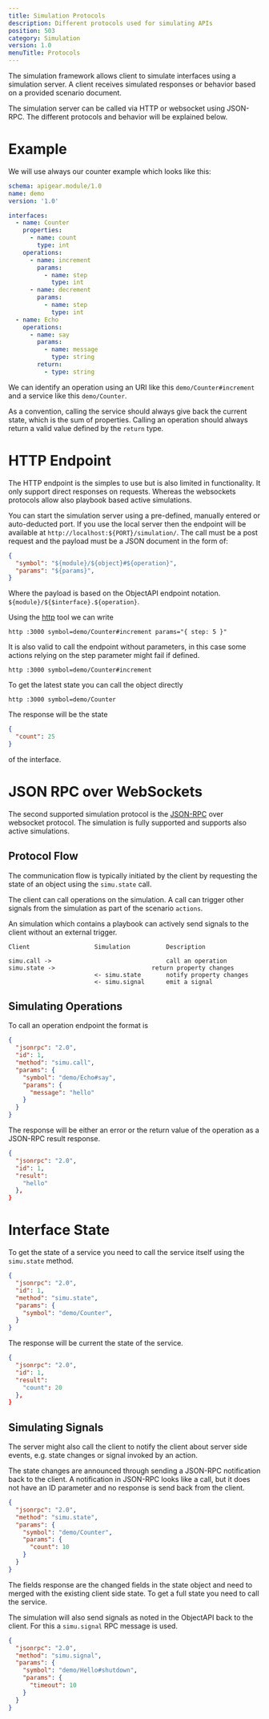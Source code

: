 ```yaml
---
title: Simulation Protocols
description: Different protocols used for simulating APIs
position: 503
category: Simulation
version: 1.0
menuTitle: Protocols
---
```


The simulation framework allows client to simulate interfaces using a simulation server. A client receives simulated responses or behavior based on a provided scenario document. 

The simulation server can be called via HTTP or websocket using JSON-RPC. The different protocols and behavior will be explained below.

# Example

We will use always our counter example which looks like this:

```yaml
schema: apigear.module/1.0
name: demo
version: '1.0'

interfaces:
  - name: Counter
    properties:
      - name: count
        type: int
    operations:
      - name: increment
        params:
          - name: step
            type: int
      - name: decrement
        params:
          - name: step
            type: int
  - name: Echo
    operations:
      - name: say
        params:
          - name: message
            type: string
        return:
          - type: string
```

We can identify an operation using an URI like this `demo/Counter#increment` and a service like this `demo/Counter`.

As a convention, calling the service should always give back the current state, which is the sum of properties. Calling an operation should always return a valid value defined by the `return` type.


# HTTP Endpoint

The HTTP endpoint is the simples to use but is also limited in functionality. It only support direct responses on requests. Whereas the websockets protocols allow also playbook based active simulations.

You can start the simulation server using a pre-defined, manually entered or auto-deducted port. If you use the local server then the endpoint will be available at `http://localhost:${PORT}/simulation/`. The call must be a post request and the payload must be a JSON document in the form of:

```json
{
  "symbol": "${module}/${object}#${operation}",
  "params": "${params}",
}
```

Where the payload is based on the ObjectAPI endpoint notation. `${module}/${$interface}.${operation}`.

Using the [http](https://httpie.io/) tool we can write

```shell
http :3000 symbol=demo/Counter#increment params="{ step: 5 }"
```

It is also valid to call the endpoint without parameters, in this case some actions relying on the step parameter might fail if defined.

```shell
http :3000 symbol=demo/Counter#increment
```

To get the latest state you can call the object directly

```shell
http :3000 symbol=demo/Counter
```

The response will be the state

```json
{
  "count": 25
}
```

of the interface.

# JSON RPC over WebSockets

The second supported simulation protocol is the [JSON-RPC](https://www.jsonrpc.org/specification) over websocket protocol. The simulation is fully supported and supports also active simulations.

## Protocol Flow

The communication flow is typically initiated by the client by requesting the state of an object using the `simu.state` call.

The client can call operations on the simulation. A call can trigger other signals from the simulation as part of the scenario `actions`.

An simulation which contains a playbook can actively send signals to the client without an external trigger.

```
Client          		Simulation    		Description

simu.call ->                 				call an operation
simu.state ->                 			return property changes
            			<- simu.state     	notify property changes
            			<- simu.signal    	emit a signal
```

## Simulating Operations

To call an operation endpoint the format is

```json
{
  "jsonrpc": "2.0",
  "id": 1,
  "method": "simu.call",
  "params": {
    "symbol": "demo/Echo#say",
    "params": {
      "message": "hello"
    }
  }
}
```

The response will be either an error or the return value of the operation as a JSON-RPC result response.

```json
{
  "jsonrpc": "2.0",
  "id": 1,
  "result": 
    "hello"
  },
}
```

# Interface State

To get the state of a service you need to call the service itself using the `simu.state` method.

```json
{
  "jsonrpc": "2.0",
  "id": 1,
  "method": "simu.state",
  "params": {
    "symbol": "demo/Counter",
  }
}
```

The response will be current the state of the service.

```json
{
  "jsonrpc": "2.0",
  "id": 1,
  "result": 
    "count": 20
  },
}
```

## Simulating Signals

The server might also call the client to notify the client about server side events, e.g. state changes or signal invoked by an action.

The state changes are announced through sending a JSON-RPC notification back to the client. A notification in JSON-RPC looks like a call, but it does not have an ID parameter and no response is send back from the client.

```json
{
  "jsonrpc": "2.0",
  "method": "simu.state",
  "params": {
    "symbol": "demo/Counter",
    "params": {
      "count": 10
    } 
  }
}
```

The fields response are the changed fields in the state object and need to merged with the existing client side state. To get a full state you need to call the service.


The simulation will also send signals as noted in the ObjectAPI back to the client. For this a `simu.signal` RPC message is used.

```json
{
  "jsonrpc": "2.0",
  "method": "simu.signal",
  "params": {
    "symbol": "demo/Hello#shutdown",
    "params": {
      "timeout": 10
    } 
  }
}
```



